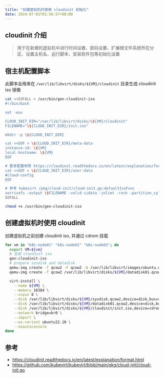 ```yaml
---
title: "创建虚拟机时使用 cloudinit 初始化"
date: 2024-07-01T01:56:57+08:00
---
```


## cloudinit 介绍

> 用于在新建的虚拟机中进行时间设置、密码设置、扩展根文件系统所在分区、设置主机名、运行脚本、安装软件包等初始化设置

## 宿主机配置脚本

此脚本会用来在 `/var/lib/libvirt/disks/${VM}/cloudinit` 目录生成 cloudinit iso 镜像

```bash
cat <<EOFALL > /usr/bin/gen-cloudinit-iso
#!/bin/bash

set -eux

CLOUD_INIT_DIR="/var/lib/libvirt/disks/\${VM}/cloudinit"
FILENAME="\${CLOUD_INIT_DIR}/init.iso"

mkdir -p \${CLOUD_INIT_DIR}

cat <<EOF > \${CLOUD_INIT_DIR}/meta-data
instance-id: \${VM}
local-hostname: \${VM}
EOF

# 更多配置参照 https://cloudinit.readthedocs.io/en/latest/explanation/format.html
cat <<EOF > \${CLOUD_INIT_DIR}/user-data
#cloud-config
EOF

# 参考 kubevirt /pkg/cloud-init/cloud-init.go:defaultIsoFunc
xorrisofs -output \$FILENAME -volid cidata -joliet -rock -partition_cyl_align on \${CLOUD_INIT_DIR}/user-data \${CLOUD_INIT_DIR}/meta-data
EOFALL

chmod +x /usr/bin/gen-cloudinit-iso
```

## 创建虚拟机时使用 cloudinit

创建虚拟机之前创建 cloudinit iso, 并通过 cdrom 挂载

```bash
for vm in "k8s-node01" "k8s-node02" "k8s-node03"; do
  export VM=${vm}
  # 生成 cloudinit iso
  gen-cloudinit-iso
  # prepare sysdisk and datadisk 
  qemu-img create -f qcow2 -F qcow2 -b /var/lib/libvirt/images/ubuntu.qcow2 /var/lib/libvirt/disks/${VM}/sysdisk.qcow2 50G
  qemu-img create -f qcow2 /var/lib/libvirt/disks/${VM}/datadisk01.qcow2 100G

  virt-install \
    --name ${VM} \
    --memory 16384 \
    --vcpus 8 \
    --disk /var/lib/libvirt/disks/${VM}/sysdisk.qcow2,device=disk,bus=scsi \
    --disk /var/lib/libvirt/disks/${VM}/datadisk01.qcow2,device=disk,bus=scsi \
    --disk /var/lib/libvirt/disks/${VM}/cloudinit/init.iso,device=cdrom,bus=scsi \
    --network bridge=br0 \
    --import \
    --os-variant ubuntu22.10 \
    --noautoconsole
done
```

## 参考

- https://cloudinit.readthedocs.io/en/latest/explanation/format.html
- https://github.com/kubevirt/kubevirt/blob/main/pkg/cloud-init/cloud-init.go